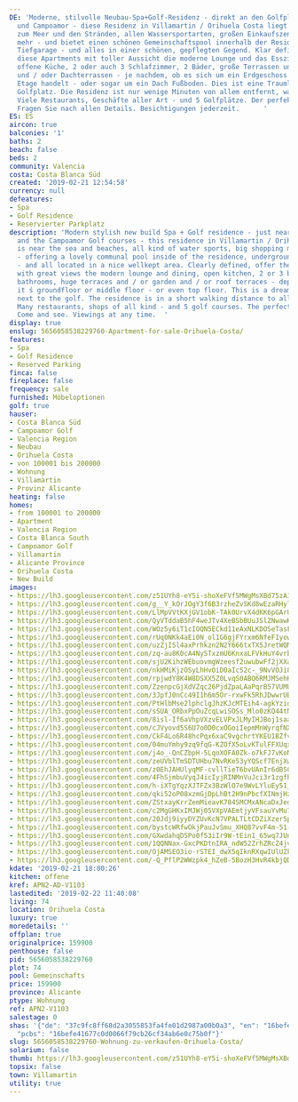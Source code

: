 ```yaml
---
DE: 'Moderne, stilvolle Neubau-Spa+Golf-Residenz - direkt an den Golfplätzen von Vilamartin
  und Campoamor - diese Residenz in Villamartin / Orihuela Costa liegt ebenfalls nahe
  zum Meer und den Stränden, allen Wassersportarten, großen Einkaufszentren und vielem
  mehr - und bietet einen schönen Gemeinschaftspool innerhalb der Residenz, inklusive
  Tiefgarage - und alles in einer schönen, gepflegten Gegend. Klar definiert, bieten
  diese Apartments mit toller Aussicht die moderne Lounge und das Esszimmer, eine
  offene Küche, 2 oder auch 3 Schlafzimmer, 2 Bäder, große Terrassen und / oder Garten-
  und / oder Dachterrassen - je nachdem, ob es sich um ein Erdgeschoss oder eine mittlere
  Etage handelt - oder sogar um ein Dach Fußboden. Dies ist eine Traumlage neben dem
  Golfplatz. Die Residenz ist nur wenige Minuten von allem entfernt, was Sie benötigen:
  Viele Restaurants, Geschäfte aller Art - und 5 Golfplätze. Der perfekte Urlaubsort.
  Fragen Sie nach allen Details. Besichtigungen jederzeit.      '
ES: ES
aircon: true
balconies: '1'
baths: 2
beach: false
beds: 2
community: Valencia
costa: Costa Blanca Süd
created: '2019-02-21 12:54:58'
currency: null
defeatures:
- Spa
- Golf Residence
- Reservierter Parkplatz
description: 'Modern stylish new build Spa + Golf residence - just near the Villamartin
  and the Campoamor Golf courses - this residence in Villamartin / Orihuela Costa
  is near the sea and beaches, all kind of water sports, big shopping malls and more
  - offering a lovely communal pool inside of the residence, underground parking included
  - and all located in a nice wellkept area. Clearly defined, offer these apartments
  with great views the modern lounge and dining, open kitchen, 2 or 3 bedrooms, 2
  bathrooms, huge terraces and / or garden and / or roof terraces - depending whether
  it ́s groundfloor or middle floor - or even top floor. This is a dream location
  next to the golf. The residence is in a short walking distance to all you may need:
  Many restaurants, shops of all kind - and 5 golf courses. The perfect holiday location.
  Come and see. Viewings at any time.  '
display: true
enslug: 5656058538229760-Apartment-for-sale-Orihuela-Costa/
features:
- Spa
- Golf Residence
- Reserved Parking
finca: false
fireplace: false
frequency: sale
furnished: Möbeloptionen
golf: true
hauser:
- Costa Blanca Süd
- Campoamor Golf
- Valencia Region
- Neubau
- Orihuela Costa
- von 100001 bis 200000
- Wohnung
- Villamartin
- Provinz Alicante
heating: false
homes:
- from 100001 to 200000
- Apartment
- Valencia Region
- Costa Blanca South
- Campoamor Golf
- Villamartin
- Alicante Province
- Orihuela Costa
- New Build
images:
- https://lh3.googleusercontent.com/z51UYh8-eY5i-shoXeFVf5MWgMsXBd75zA1zAtMyRmTl-SqPzHpuzeUrZ2scPxQ7Rb7mPlB5eeW3aObU-_o=w640-rj-e30-l100
- https://lh3.googleusercontent.com/g__Y_kOrJOgY3f6B3rzheZvSKd8wEzaRHyl68e8VlgMWvvG-vJ7V32ySUWig_YyKJtBDUTCtIKgAMxsyzwm1Hw=w640-rj-e30-l100
- https://lh3.googleusercontent.com/LlMpVVtKXjGV1obK-TAk0UrvX4dKK6pGArU-p-xX0WaYvkuuLrYp7BPfUMs13D1_ClbtIzf-uMLgx_CxCaY2=w640-rj-e30-l100
- https://lh3.googleusercontent.com/QyVTddaB5hF4weJTv4XeBSbBUuJSlZNwawKzujKzc0MnWk7vs-NXFtF1SgTuJiPrwRL93eLN4khcCDzW8S7f=w640-rj-e30-l100
- https://lh3.googleusercontent.com/WOz5y6iT1cIOQN5ECkd11eAxNLKDOSeTasF3UpMZJTsU3kjI9eIYCMG2JTfTkV9xXAct0LyHw7PpGDSNgfUL0A=w640-rj-e30-l100
- https://lh3.googleusercontent.com/rUq0NKk4aEi0N_ol1G6gjFYrxm6NfeFIyowOLpLhwbQbKZuhmxFQdFHPleWpoR1X8z-Nz7YlF1_hGZawAAQ=w640-rj-e30-l100
- https://lh3.googleusercontent.com/uzZjISl4axPrhkzn2N2Y666txTX5JretWQMC7lCDjp8MWkf8ROdilyxY0YnK9xcAqHBGSGgslNYWJmw3AcaI=w640-rj-e30-l100
- https://lh3.googleusercontent.com/zq-au8K0cA4NySTxzmU6KnxaLFVkHuY4vrb_J39epzHq7psM6B4gJrEkx2qnhLANVcOFzVLDyq5byypxMY18-A=w640-rj-e30-l100
- https://lh3.googleusercontent.com/sjU2KihzWEbuovmgWzeesf2uwubwFf2jXXaGa2mWq-iyz0BqBGcl0-CcAz-7CfZkd0Wg3FWCbuWP7ek97mfQ=w640-rj-e30-l100
- https://lh3.googleusercontent.com/nkHMiKjzOSyLhHvOiD0aIc52c-_9NvVOJi899akCwejcO9Qr0oHNwD_dCHGs1CFUeNv2tfdQJGDjTo2XtVwt_A=w640-rj-e30-l100
- https://lh3.googleusercontent.com/rpjwdY8K4W8DSXX5Z0LvqS0ABQ6RMJMSehH52hhTuUOACVysVOivje6IVw2lQO0Ice05mpdqsXiwtua5oWPo=w640-rj-e30-l100
- https://lh3.googleusercontent.com/ZzenpcGjXdVZqc26PjdZpaLAaPqrB57VUMU3gLoqqWtu6bCMI-qi58jPXJICa3Abfz-hAdvp79B9WACTY8tO=w640-rj-e30-l100
- https://lh3.googleusercontent.com/3JpfJ0nCc49I1h6m5Or-rxwFk5RhJDwwrUBQBPV6pUMbklFTTNLvs1BoSVOCoaR12Q8M7r38T0ylXEIiKGWVtg=w640-rj-e30-l100
- https://lh3.googleusercontent.com/PtHlbMse2lphclgJhzKJcMTEih4-agkYziq4aBg93-Ix_AULsC_tlYI5s7QYESiZe4cKuga1vBZiM4JHMe4=w640-rj-e30-l100
- https://lh3.googleusercontent.com/sSUA_ORbxPpOuZcqLwiSOSs_Mlo0zKQ44tNbR5-snY5fZbeKn-tV2HpJLtqHnKmBU4FApbSNnre7Y7Ok9EI=w640-rj-e30-l100
- https://lh3.googleusercontent.com/8isl-If6aVhpVXzvELVPxJLMyIHJBoj1saa2jB9XJlF9-tvs2zzMvBi2ALodBAi1FDMujMFlBBC3NM8cLGU=w640-rj-e30-l100
- https://lh3.googleusercontent.com/cJVyovd5S6U7o0D0cxOGoiIepmMnWyrqfNXMLdNMV4Wftdrf-FZqyWt8OwS49gWzS2o-F94wOwo52cKFrSfO1g=w640-rj-e30-l100
- https://lh3.googleusercontent.com/CkF4Lo6R48hcPqx6xaC9vgchrtYKEU1BZfv9v71Tsi4w_Bmyds9KqEiP6-ONYaeof3pnPbd58cKtJNdHS_DLmw=w640-rj-e30-l100
- https://lh3.googleusercontent.com/04muYmhy9zq9fqG-KZOfX5oLvKTulFFXUqxenG7gHOd_TtXxyDCSUZPg38iX1MJq9g931PC4xuz_bHd4bA=w640-rj-e30-l100
- https://lh3.googleusercontent.com/j4o_-QnCZbpH-5LqoXOFA0Zk-o7kFJ7vKoNAdfitUdf_CBtRAXNKjrfnBEbGoXIXsonUv9E9_1hPDSiSjkNn=w640-rj-e30-l100
- https://lh3.googleusercontent.com/zeUVblTmSDTUHbu7NvRKe53yYQScf7EnjXwOU40kKoCOIyHXaNbAEwmcspGpfxKRHs_UGalrs0t5Tqbs8H6c=w640-rj-e30-l100
- https://lh3.googleusercontent.com/z0EhJAHUlyqMF-cvllTieT6bvUAnIr6dBSCc-NrQMLOLNPT1-wuBq9Eqy8qFHmK56mlneRoFWe-SReOFgJkMxg=w640-rj-e30-l100
- https://lh3.googleusercontent.com/4FhSjmbuVyqJ4icIyjRINMnVuJci3r1zgfhFyCvkgnyyp1zgUTtddURyR23EJod1cSF5sV_VMAiznm1omHK2=w640-rj-e30-l100
- https://lh3.googleusercontent.com/h-iXTgYqzXJTFZx3BzWlO7e9WvLYluEy51_NRM2TfWDLhLzcV7CR6cCgOOZh381pFxF4ZUBWnk4YnbuDaSqN-Q=w640-rj-e30-l100
- https://lh3.googleusercontent.com/qki52oP08xzmGjDpLhBt2H9nPbcfXINmjHzqCmx4bF3Jv4EGzRS7cY3A8OHLqUlnc68n07ZcBkkYmv7pCcuASw=w640-rj-e30-l100
- https://lh3.googleusercontent.com/ZStxayKrrZemMieavK784SMCMxANcaDxJedusvGXTJNORTgHgai2m93Br29tTV0rgD6y_mxDM0pvy-2ASgHqyQ=w640-rj-e30-l100
- https://lh3.googleusercontent.com/c2MgGHKxIMJWj05VXpVAEmtjyVFsauYvMu7u1mpUTB_5rlM2Ve4ojXLDPsWL8vaqBuJ5W7QtzCAEv3BRgIUj=w640-rj-e30-l100
- https://lh3.googleusercontent.com/20Jdj9iyyDYZUvKcN7VPALTLtCDZiXzer5pXXH-lO6NAVIPiPxJF96tBgU6J8qFJfAZlJ69bjE68cfMqGzs-jw=w640-rj-e30-l100
- https://lh3.googleusercontent.com/bystcWRfwOkjPauJvSmu_XHQ87vvF4m-51-a9a3AXnako2AnKhzVFQxXQscIvP4bVarSJhQjq2xhVq0Sszo=w640-rj-e30-l100
- https://lh3.googleusercontent.com/GXwdahqD5Po0f53iIr9W-tEin1_65wq7JUn3wTSSG-i_fmLuEs9NwtbyrzWCGQnA3lx8fghJtv_kY3aIkHwP2A=w640-rj-e30-l100
- https://lh3.googleusercontent.com/1QQNNax-GxcPKDtnIRA_ndW52ZrhZRcZ4jvFoyuP_Wy8Q-yOjyPIZafrFeEPzNJalEfmBNJ7-jS0MIcg90cG=w640-rj-e30-l100
- https://lh3.googleusercontent.com/OjAMSEO3io-rSTEI_dwX5qIknRXqwIUlUZkO9XfSE8Y8v1IWRc5vMDralKcuvGLLkqvZuxdVt3WBLZG3Wmk=w640-rj-e30-l100
- https://lh3.googleusercontent.com/-Q_PflP2WWzpk4_hZeB-5BozH3HvR4kbjQDvu-iiiVyX49YfM6BJaXaCQw87zKBXlMAHb4aDbbXtm0h8KmQ=w640-rj-e30-l100
kdate: '2019-02-21 18:00:26'
kitchen: offene
kref: APN2-AD-V1103
lastedited: '2019-02-22 11:40:08'
living: 74
location: Orihuela Costa
luxury: true
moredetails: ''
offplan: true
originalprice: 159900
penthouse: false
pid: 5656058538229760
plot: 74
pool: Gemeinschafts
price: 159900
province: Alicante
ptype: Wohnung
ref: APN2-V1103
salestage: 0
shas: '{"de": "37c9fc8ff68d2a3055853fa4fe01d2987a00b0a3", "en": "16befe41677c0d0066f79cb26cf34ab6e0c75b0f",
  "pcbs": "16befe41677c0d0066f79cb26cf34ab6e0c75b0f"}'
slug: 5656058538229760-Wohnung-zu-verkaufen-Orihuela-Costa/
solarium: false
thumb: https://lh3.googleusercontent.com/z51UYh8-eY5i-shoXeFVf5MWgMsXBd75zA1zAtMyRmTl-SqPzHpuzeUrZ2scPxQ7Rb7mPlB5eeW3aObU-_o=w400-h240-n-rj-e30-l100
topsix: false
town: Villamartin
utility: true
---
```

